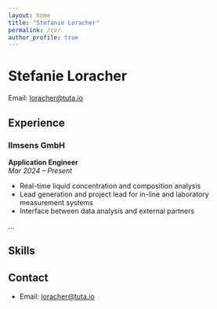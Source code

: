 ```yaml
---
layout: home
title: "Stefanie Loracher"
permalink: /cv/
author_profile: true
---
```


# Stefanie Loracher

Email: loracher@tuta.io

## Experience

### Ilmsens GmbH
**Application Engineer**  
*Mar 2024 – Present*  
- Real-time liquid concentration and composition analysis  
- Lead generation and project lead for in-line and laboratory measurement systems  
- Interface between data analysis and external partners

...

## Skills


## Contact

- Email: loracher@tuta.io
